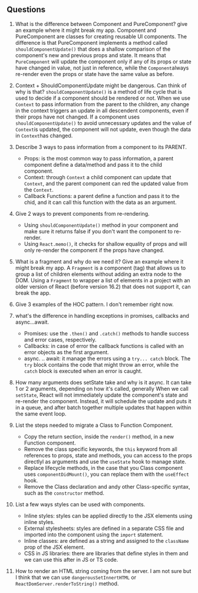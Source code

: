 ## Questions

1. What is the difference between Component and PureComponent? give an example where it might break my app.
   Component and PureComponent are classes for creating reusable UI components.
   The difference is that PureComponent implements a method called `shouldComponentUpdate()` that
   does a shallow comparison of the component's new and previous props and state. It means that `PureComponent` will update the component only if any of its props or state have changed in value, not just in reference, while the `Component`always re-render even the props or state have the same value as before.
2. Context + ShouldComponentUpdate might be dangerous. Can think of why is that?
   `shouldComponentUpdate()` is a method of life cycle that is used to decide if a component should be rendered or not.
   When we use `Context` to pass information from the parent to the children, any change in the context triggers an update in all descendent components, even if their props have not changed.
   If a component uses `shouldComponentUpdate()` to avoid unnecessary updates and the value of `Context`is updated, the component will not update, even though the data in `Context`has changed.
3. Describe 3 ways to pass information from a component to its PARENT.
   - Props: is the most common way to pass information, a parent component define a data/method and pass it to the child component.
   - Context: through `Context` a child component can update that `Context`, and the parent component can red the updated value from the `Context`.
   - Callback Functions: a parent define a function and pass it to the chid, and it can call this function with the data as an argument.
4. Give 2 ways to prevent components from re-rendering.
   - Using `shouldComponentUpdate()` method in your component and make sure it returns false if you don't want the component to re-render.
   - Using `React.memo()`, it checks for shallow equality of props and will only re-render the component if the props have changed.
5. What is a fragment and why do we need it? Give an example where it might break my app.
   A `Fragment` is a component (tag) that allows us to group a list of children elements without adding an extra node to the DOM.
   Using a `Fragment` to wrapper a list of elements in a project with an older version of React (before version 16.2) that does not support it, can break the app.

6. Give 3 examples of the HOC pattern.
   I don't remember right now.
7. what's the difference in handling exceptions in promises, callbacks and
   async...await.
   - Promises: use the `.then()` and `.catch()` methods to handle success and error cases, respectively.
   - Callbacks: in case of error the callback functions is called with an error objects as the first argument.
   - async. .. await: it manage the errors using a `try... catch` block. The `try` block contains the code that might throw an error, while the `catch` block is executed when an error is caught.
8. How many arguments does setState take and why is it async.
   It can take 1 or 2 arguments, depending on how it's called, generally
   When we call `setState`, React will not immediately update the component's state and re-render the component. Instead, it will schedule the update and puts it in a queue, and after batch together multiple updates that happen within the same event loop.
9. List the steps needed to migrate a Class to Function Component.

   - Copy the return section, inside the `render()` method, in a new Function component.
   - Remove the class specific keywords, the `this` keyword from all references to props, state and methods, you can access to the props directlyl as arguments and use the `useState` hook to manage state.
   - Replace lifecycle methods, in the case that you Class component uses `componentDidMount()`, you can replace them with the `useEffect` hook.
   - Remove the Class declaration and andy other Class-specific syntax, such as the `constructor` method.

10. List a few ways styles can be used with components.
    - Inline styles: styles can be applied directly to the JSX elements using inline styles.
    - External stylesheets: styles are defined in a separate CSS file and imported into the component using the `import` statement.
    - Inline classes: are defined as a string and assigned to the `className` prop of the JSX element.
    - CSS in JS libraries: there are libraries that define styles in them and we can use this after in JS or TS code.
11. How to render an HTML string coming from the server.
    I am not sure but I think that we can use `dangerousSetInnertHTML` or `ReactDomServer.renderToString()` method.
